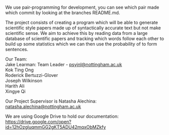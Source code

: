 We use pair-programming for development, you can see which pair made which commit by looking at the branches README.md.  


The project consists of creating a program which will be able to generate scientific style papers made up of syntactically accurate text but not make scientific sense. 
We aim to achieve this by reading data from a large database of scientific papers and tracking which words follow each other to build up some statistics which we can
then use the probability of to form sentences.


Our Team:  
Jake Learman: Team Leader - psyjnl@nottingham.ac.uk  
Kok Ting Ong  
Roderick Bertuzzi-Glover  
Joseph Wilkinson  
Harith Ali  
Xingye Qi  


Our Project Supervisor is Natasha Alechina: natasha.alechina@nottingham.ac.uk


We are using Google Drive to hold our documentation: https://drive.google.com/open?id=12hOzgluqmmGG2gKT5ADU42mqxObMZkfy
